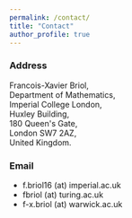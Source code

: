 ```yaml
---
permalink: /contact/
title: "Contact"
author_profile: true
---
```


### Address

Francois-Xavier Briol, <br />
Department of Mathematics, <br />
Imperial College London, <br />
Huxley Building, <br />
180 Queen's Gate, <br />
London SW7 2AZ, <br /> 
United Kingdom. 

### Email

* f.briol16 (at) imperial.ac.uk
* fbriol (at) turing.ac.uk
* f-x.briol (at) warwick.ac.uk

